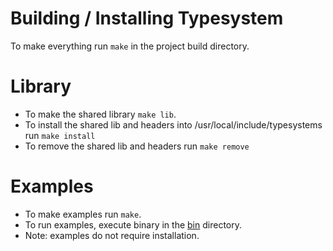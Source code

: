 Building / Installing Typesystem
==========================================================================
To make everything run `make` in the project build directory. 

Library
==========================================================================
* To make the shared library `make lib`.
* To install the shared lib and headers into
  /usr/local/include/typesystems run `make install`
* To remove the shared lib and headers run `make remove`

Examples
==========================================================================
* To make examples run `make`.
* To run examples, execute binary in the [bin](./bin/) directory.
* Note: examples do not require installation.
